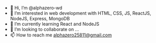 - 👋 Hi, I’m @alphazero-wd
- 👀 I’m interested in web development with HTML, CSS, JS, ReactJS, NodeJS, Express, MongoDB
- 🌱 I’m currently learning React and NodeJS
- 💞️ I’m looking to collaborate on ...
- 📫 How to reach me alphazero25811@gmail.com
<!---
alphazero-wd/alphazero-wd is a ✨ special ✨ repository because its `README.md` (this file) appears on your GitHub profile.
You can click the Preview link to take a look at your changes.
--->
